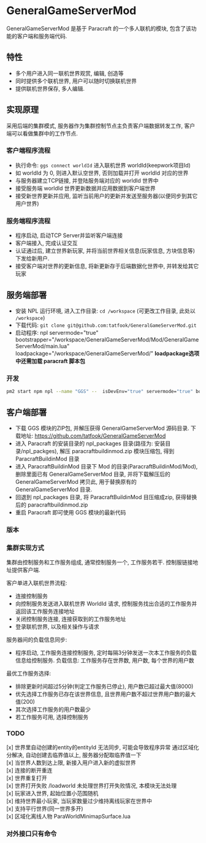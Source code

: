 # GeneralGameServerMod

GeneralGameServerMod 是基于 Paracraft 的一个多人联机的模块, 包含了该功能的客户端和服务端代码.

## 特性

- 多个用户进入同一联机世界观赏, 编辑, 创造等
- 同时提供多个联机世界, 用户可以随时切换联机世界
- 提供联机世界保存, 多人编辑.

## 实现原理

采用后端的集群模式, 服务器作为集群控制节点主负责客户端数据转发工作, 客户端可以看做集群中的工作节点.

### 客户端程序流程

- 执行命令: `ggs connect worldId` 进入联机世界 worldId(keepwork项目Id)
- 如 worldId 为 0, 则进入默认空世界, 否则加载并打开 worldId 对应的世界
- 与服务器建立TCP链接, 并登陆服务端对应的 worldId 世界中
- 接受服务端 worldId 世界更新数据并应用数据到客户端世界
- 接受新世界更新并应用, 监听当前用户的更新并发送至服务器(以便同步到其它用户世界)

### 服务端程序流程

- 程序启动, 启动TCP Server并监听客户端连接
- 客户端接入, 完成认证交互
- 认证通过后, 建立世界新玩家, 并将当前世界相关信息(玩家信息, 方块信息等)下发给新用户.
- 接受客户端对世界的更新信息, 将新更新存于后端数据化世界中, 并转发给其它玩家

## 服务端部署

- 安装 NPL 运行环境, 进入工作目录: `cd /workspace` (可更改工作目录, 此处以 `/workspace`)
- 下载代码: `git clone git@github.com:tatfook/GeneralGameServerMod.git`
- 启动程序: npl servermode="true" bootstrapper="/workspace/GeneralGameServerMod/Mod/GeneralGameServerMod/main.lua" loadpackage="/workspace/GeneralGameServerMod/"
**loadpackage选项中还需加载 paracraft 脚本包**

### 开发

```sh
pm2 start npm npl --name "GGS" --  isDevEnv="true" servermode="true" bootstrapper="/root/workspace/GeneralGameServerMod/Mod/GeneralGameServerMod/Server/main.lua" logfile="/root/workspace/GeneralGameServerMod/server.log" loadpackage="/root/workspace/GeneralGameServerMod/,;/root/workspace/npl/script/trunk/"
```

## 客户端部署

- 下载 GGS 模块的ZIP包, 并解压获得 GeneralGameServerMod 源码目录. 下载地址: <https://github.com/tatfook/GeneralGameServerMod>
- 进入 Paracraft 的安装目录的 npl_packages 目录(路径为: 安装目录/npl_packges), 解压 paracraftbuildinmod.zip 模块压缩包, 得到 ParacraftBuildinMod 目录
- 进入 ParacraftBuildinMod 目录下 Mod 的目录(ParacraftBuildinMod/Mod), 删除里面已有 GeneralGameServerMod 目录, 并将下载解压后的GeneralGameServerMod 拷贝此, 用于替换原有的 GeneralGameServerMod 目录.
- 回退到 npl_packages 目录, 将 ParacraftBuildinMod 目压缩成zip, 获得替换后的 paracraftbuildinmod.zip
- 重启 Paracraft 即可使用 GGS 模块的最新代码

### 版本

### 集群实现方式

集群由控制服务和工作服务组成, 通常控制服务一个, 工作服务若干. 控制服链接地址提供客户端.

客户单进入联机世界流程:

- 连接控制服务  
- 向控制服务发送进入联机世界 WorldId 请求, 控制服务找出合适的工作服务并返回该工作服务连接地址
- 关闭控制服务连接, 连接获取到的工作服务地址
- 登录联机世界, 以及相关操作与请求

服务器间的负载信息同步:

- 程序启动, 工作服务连接控制服务, 定时每隔3分钟发送一次本工作服务的负载信息给控制服务.
负载信息: 工作服务存在世界数, 用户数, 每个世界的用户数

最优工作服务选择:

- 排除更新时间超过5分钟(判定工作服务已停止), 用户数已超过最大值(8000)  
- 优先选择工作服务已存在该世界信息, 且世界用户数不超过世界用户数的最大值(200)
- 其次选择工作服务的用户数最少
- 若工作服务可用, 选择控制服务

### TODO

[x] 世界里自动创建的entity的entityId 无法同步, 可能会导致程序异常  通过区域化分解决, 自动创建去临界值以上, 服务器分配取临界值一下  
[x] 当世界人数到达上限, 新接入用户进入新的虚拟世界  
[x] 连接的断开重连  
[x] 世界重复打开  
[x] 世界打开失败    /loadworld 未处理世界打开失败情况,  本模块无法处理  
[x] 玩家进入世界, 起始位置小范围随机  
[x] 维持世界最小玩家, 当玩家数量过少维持离线玩家在世界中  
[x] 支持平行世界(同一世界多开)  
[x] 区域化离线人物 ParaWorldMinimapSurface.lua

### 对外接口只有命令
